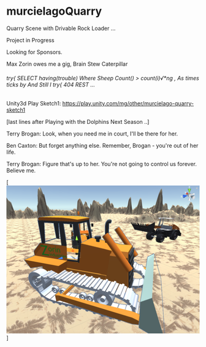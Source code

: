# murcielagoQuarry

Quarry Scene with Drivable Rock Loader  ...

Project in Progress

Looking for Sponsors.

Max Zorin owes me a gig, Brain Stew Caterpillar

###### try{ SELECT having(trouble) Where Sheep Count() > count(i)√*ng , As times ticks by And Still I try{ 404 REST ... 

Unity3d Play Sketch1: https://play.unity.com/mg/other/murcielago-quarry-sketch1

[last lines after Playing with the Dolphins Next Season ..]

Terry Brogan: Look, when you need me in court, I'll be there for her.

Ben Caxton: But forget anything else. Remember, Brogan - you're out of her life.

Terry Brogan: Figure that's up to her. You're not going to control us forever. Believe me.

[![DJ Shadow Dark Days ... ](https://raw.githubusercontent.com/rgarro/murcielagoQuarry/master/murcielagoquarry.png)]
